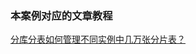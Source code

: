 ### 本案例对应的文章教程

[分库分表如何管理不同实例中几万张分片表？](http://mp.weixin.qq.com/s?__biz=MzAxNTM4NzAyNg==&amp;mid=2247506123&amp;idx=1&amp;sn=50ea1c80fbd145a0407a647cbbb10a10&amp;chksm=9b864836acf1c120b2bdcc84e27266ac3544161bb87d1aec360bacaa830e42f08460bb931a6c&token=755618913&lang=zh_CN#rd)

